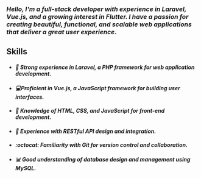 ### *Hello, I'm a full-stack developer with experience in Laravel, Vue.js, and a growing interest in Flutter. I have a passion for creating beautiful, functional, and scalable web applications that deliver a great user experience.*

## Skills

- #### *:rocket: Strong experience in Laravel, a PHP framework for web application development.*
- #### *:computer:Proficient in Vue.js, a JavaScript framework for building user interfaces.*
- #### *:art: Knowledge of HTML, CSS, and JavaScript for front-end development.*
- #### *:link: Experience with RESTful API design and integration.*
- #### *:octocat: Familiarity with Git for version control and collaboration.*
- #### *:bar_chart: Good understanding of database design and management using MySQL.*

<!---
vaibhavharsoda/vaibhavharsoda is a ✨ special ✨ repository because its `README.md` (this file) appears on your GitHub profile.
You can click the Preview link to take a look at your changes.
--->
